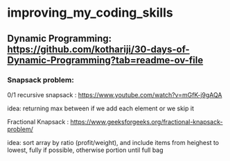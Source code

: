 # improving_my_coding_skills
## Dynamic Programming: https://github.com/kothariji/30-days-of-Dynamic-Programming?tab=readme-ov-file
### Snapsack problem:
0/1 recursive snapsack : https://www.youtube.com/watch?v=mGfK-j9gAQA

idea: returning max between if we add each element or we skip it


Fractional Knapsack : https://www.geeksforgeeks.org/fractional-knapsack-problem/

idea: sort array by ratio (profit/weight), and include items from heighest to lowest, fully if possible, otherwise portion until full bag
